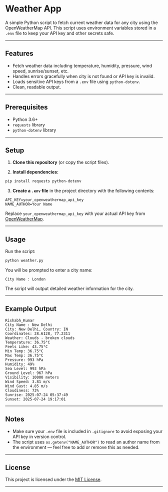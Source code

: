 # Weather App

A simple Python script to fetch current weather data for any city using the OpenWeatherMap API.
This script uses environment variables stored in a `.env` file to keep your API key and other secrets safe.

---

## Features

* Fetch weather data including temperature, humidity, pressure, wind speed, sunrise/sunset, etc.
* Handles errors gracefully when city is not found or API key is invalid.
* Loads sensitive API keys from a `.env` file using `python-dotenv`.
* Clean, readable output.

---

## Prerequisites

* Python 3.6+
* `requests` library
* `python-dotenv` library

---

## Setup

1. **Clone this repository** (or copy the script files).

2. **Install dependencies:**

```bash
pip install requests python-dotenv
```

3. **Create a `.env` file** in the project directory with the following contents:

```
API_KEY=your_openweathermap_api_key
NAME_AUTHOR=Your Name
```

Replace `your_openweathermap_api_key` with your actual API key from [OpenWeatherMap](https://openweathermap.org/api).

---

## Usage

Run the script:

```bash
python weather.py
```

You will be prompted to enter a city name:

```
City Name : London
```

The script will output detailed weather information for the city.

---

## Example Output

```
Rishabh_Kumar
City Name : New Delhi
City: New Delhi, Country: IN
Coordinates: 28.6128, 77.2311
Weather: Clouds - broken clouds
Temperature: 36.75°C
Feels Like: 43.75°C
Min Temp: 36.75°C
Max Temp: 36.75°C
Pressure: 993 hPa
Humidity: 49%
Sea Level: 993 hPa
Ground Level: 967 hPa
Visibility: 10000 meters
Wind Speed: 3.81 m/s
Wind Gust: 4.85 m/s
Cloudiness: 73%
Sunrise: 2025-07-24 05:37:49
Sunset: 2025-07-24 19:17:01
```

---

## Notes

* Make sure your `.env` file is included in `.gitignore` to avoid exposing your API key in version control.
* The script uses `os.getenv("NAME_AUTHOR")` to read an author name from the environment — feel free to add or remove this as needed.

---

## License

This project is licensed under the [MIT License](https://github.com/rishabhkumaar/weather-python/blob/main/LICENSE).

---
